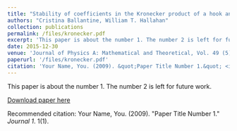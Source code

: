 ```yaml
---
title: "Stability of coefficients in the Kronecker product of a hook and a rectangle"
authors: "Cristina Ballantine, William T. Hallahan"
collection: publications
permalink: /files/kronecker.pdf
excerpt: 'This paper is about the number 1. The number 2 is left for future work.'
date: 2015-12-30
venue: 'Journal of Physics A: Mathematical and Theoretical, Vol. 49 (5)'
paperurl: '/files/kronecker.pdf'
citation: 'Your Name, You. (2009). &quot;Paper Title Number 1.&quot; <i>Journal 1</i>. 1(1).'
---
```

This paper is about the number 1. The number 2 is left for future work.

[Download paper here](http://academicpages.github.io/files/paper1.pdf)

Recommended citation: Your Name, You. (2009). "Paper Title Number 1." <i>Journal 1</i>. 1(1).